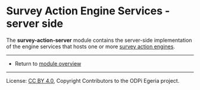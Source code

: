 <!-- SPDX-License-Identifier: CC-BY-4.0 -->
<!-- Copyright Contributors to the ODPi Egeria project. -->

# Survey Action Engine Services - server side

The **survey-action-server** module contains the server-side
implementation of the engine services that hosts one or more
[survey action engines](https://egeria-project.org/concepts/survey-action-engine).


----
* Return to [module overview](..)


----
License: [CC BY 4.0](https://creativecommons.org/licenses/by/4.0/),
Copyright Contributors to the ODPi Egeria project.